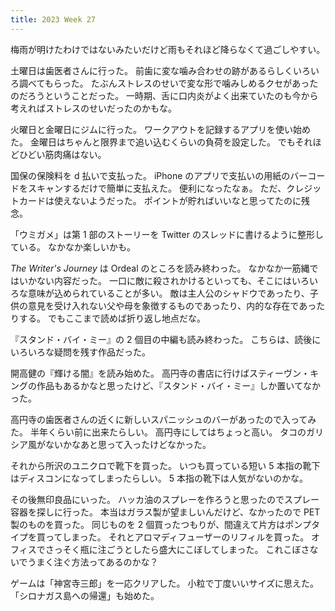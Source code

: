 ```yaml
---
title: 2023 Week 27
---
```


梅雨が明けたわけではないみたいだけど雨もそれほど降らなくて過ごしやすい。

土曜日は歯医者さんに行った。
前歯に変な噛み合わせの跡があるらしくいろいろ調べてもらった。
たぶんストレスのせいで変な形で噛みしめるクセがあったのだろうということだった。
一時期、舌に口内炎がよく出来ていたのも今から考えればストレスのせいだったのかもな。

火曜日と金曜日にジムに行った。
ワークアウトを記録するアプリを使い始めた。
金曜日はちゃんと限界まで追い込むくらいの負荷を設定した。
でもそれほどひどい筋肉痛はない。

国保の保険料を d 払いで支払った。
iPhone のアプリで支払いの用紙のバーコードをスキャンするだけで簡単に支払えた。
便利になったなぁ。
ただ、クレジットカードは使えないようだった。
ポイントが貯ればいいなと思ってたのに残念。

「ウミガメ」は第 1 部のストーリーを Twitter のスレッドに書けるように整形している。
なかなか楽しいかも。

_The Writer's Journey_ は Ordeal のところを読み終わった。
なかなか一筋縄ではいかない内容だった。
一口に敵に殺されかけるといっても、そこにはいろいろな意味が込められていることが多い。
敵は主人公のシャドウであったり、子供の意見を受け入れない父や母を象徴するものであったり、内的な存在であったりする。
でもここまで読めば折り返し地点だな。

『スタンド・バイ・ミー』の 2 個目の中編も読み終わった。
こちらは、読後にいろいろな疑問を残す作品だった。

開高健の『輝ける闇』を読み始めた。
高円寺の書店に行けばスティーヴン・キングの作品もあるかなと思ったけど、『スタンド・バイ・ミー』しか置いてなかった。

高円寺の歯医者さんの近くに新しいスパニッシュのバーがあったので入ってみた。
半年くらい前に出来たらしい。
高円寺にしてはちょっと高い。
タコのガリシア風がないかなあと思って入ったけどなかった。

それから所沢のユニクロで靴下を買った。
いつも買っている短い 5 本指の靴下はディスコンになってしまったらしい。
5 本指の靴下は人気がないのかな。

その後無印良品にいった。
ハッカ油のスプレーを作ろうと思ったのでスプレー容器を探しに行った。
本当はガラス製が望ましいんだけど、なかったので PET 製のものを買った。
同じものを 2 個買ったつもりが、間違えて片方はポンプタイプを買ってしまった。
それとアロマディフューザーのリフィルを買った。
オフィスでさっそく瓶に注ごうとしたら盛大にこぼしてしまった。
これこぼさないでうまく注ぐ方法ってあるのかな？

ゲームは「神宮寺三郎」を一応クリアした。
小粒で丁度いいサイズに思えた。
「シロナガス島への帰還」も始めた。

